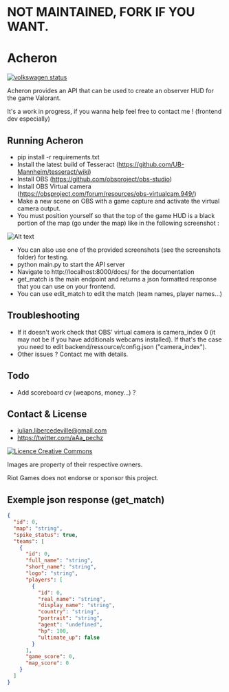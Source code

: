 # NOT MAINTAINED, FORK IF YOU WANT.


# Acheron
[![volkswagen status](https://auchenberg.github.io/volkswagen/volkswargen_ci.svg?v=1)](https://github.com/auchenberg/volkswagen)

Acheron provides an API that can be used to create an observer HUD for the game Valorant.

It's a work in progress, if you wanna help feel free to contact me ! (frontend dev especially)

## Running Acheron
- pip install -r requirements.txt
- Install the latest build of Tesseract (https://github.com/UB-Mannheim/tesseract/wiki)
- Install OBS (https://github.com/obsproject/obs-studio)
- Install OBS Virtual camera (https://obsproject.com/forum/resources/obs-virtualcam.949/)
- Make a new scene on OBS with a game capture and activate the virtual camera output.
- You must position yourself so that the top of the game HUD is a black portion of the map (go under the map) like in the following screenshot :

![Alt text](screenshots/positionning.png?raw=true "Positionning")

- You can also use one of the provided screenshots (see the screenshots folder) for testing.
- python main.py to start the API server
- Navigate to http://localhost:8000/docs/ for the documentation
- get_match is the main endpoint and returns a json formatted response that you can use on your frontend.
- You can use edit_match to edit the match (team names, player names...)

## Troubleshooting
- If it doesn't work check that OBS' virtual camera is camera_index 0 (it may not be if you have additionals webcams installed). If that's the case you need to edit backend/ressource/config.json ("camera_index").
- Other issues ? Contact me with details.

## Todo
- Add scoreboard cv (weapons, money...) ?

## Contact & License
- julian.libercedeville@gmail.com
- https://twitter.com/aAa_pechz

<a rel="license" href="http://creativecommons.org/licenses/by-nc-sa/4.0/"><img alt="Licence Creative Commons" style="border-width:0" src="https://i.creativecommons.org/l/by-nc-sa/4.0/88x31.png" /></a>

Images are property of their respective owners.

Riot Games does not endorse or sponsor this project.

## Exemple json response (get_match)
```json
{
  "id": 0,
  "map": "string",
  "spike_status": true,
  "teams": [
    {
      "id": 0,
      "full_name": "string",
      "short_name": "string",
      "logo": "string",
      "players": [
        {
          "id": 0,
          "real_name": "string",
          "display_name": "string",
          "country": "string",
          "portrait": "string",
          "agent": "undefined",
          "hp": 100,
          "ultimate_up": false
        }
      ],
      "game_score": 0,
      "map_score": 0
    }
  ]
}
```


